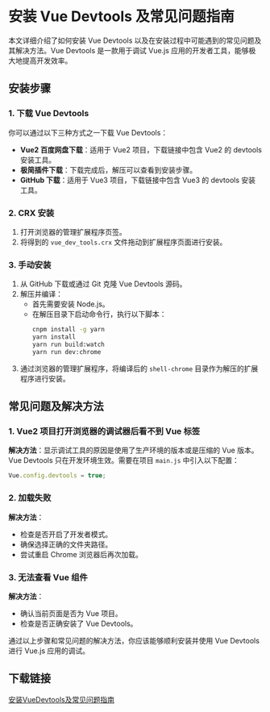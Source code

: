 # 安装 Vue Devtools 及常见问题指南

本文详细介绍了如何安装 Vue Devtools 以及在安装过程中可能遇到的常见问题及其解决方法。Vue Devtools 是一款用于调试 Vue.js 应用的开发者工具，能够极大地提高开发效率。

## 安装步骤

### 1. 下载 Vue Devtools

你可以通过以下三种方式之一下载 Vue Devtools：

- **Vue2 百度网盘下载**：适用于 Vue2 项目，下载链接中包含 Vue2 的 devtools 安装工具。
- **极简插件下载**：下载完成后，解压可以查看到安装步骤。
- **GitHub 下载**：适用于 Vue3 项目，下载链接中包含 Vue3 的 devtools 安装工具。

### 2. CRX 安装

1. 打开浏览器的管理扩展程序页签。
2. 将得到的 `vue_dev_tools.crx` 文件拖动到扩展程序页面进行安装。

### 3. 手动安装

1. 从 GitHub 下载或通过 Git 克隆 Vue Devtools 源码。
2. 解压并编译：
   - 首先需要安装 Node.js。
   - 在解压目录下启动命令行，执行以下脚本：
     ```bash
     cnpm install -g yarn
     yarn install
     yarn run build:watch
     yarn run dev:chrome
     ```
3. 通过浏览器的管理扩展程序，将编译后的 `shell-chrome` 目录作为解压的扩展程序进行安装。

## 常见问题及解决方法

### 1. Vue2 项目打开浏览器的调试器后看不到 Vue 标签

**解决方法**：显示调试工具的原因是使用了生产环境的版本或是压缩的 Vue 版本。Vue Devtools 只在开发环境生效。需要在项目 `main.js` 中引入以下配置：
```javascript
Vue.config.devtools = true;
```

### 2. 加载失败

**解决方法**：
- 检查是否开启了开发者模式。
- 确保选择正确的文件夹路径。
- 尝试重启 Chrome 浏览器后再次加载。

### 3. 无法查看 Vue 组件

**解决方法**：
- 确认当前页面是否为 Vue 项目。
- 检查是否正确安装了 Vue Devtools。

通过以上步骤和常见问题的解决方法，你应该能够顺利安装并使用 Vue Devtools 进行 Vue.js 应用的调试。

## 下载链接

[安装VueDevtools及常见问题指南](https://pan.quark.cn/s/7a7350d245cd)